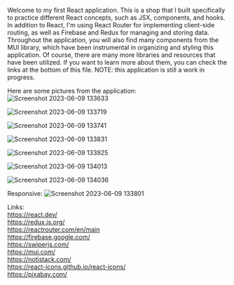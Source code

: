 Welcome to my first React application. This is a shop that I built specifically to practice different React concepts, such as JSX, components, and hooks. In addition to React, I'm using React Router for implementing client-side routing, as well as Firebase and Redux for managing and storing data. Throughout the application, you will also find many components from the MUI library, which have been instrumental in organizing and styling this application. Of course, there are many more libraries and resources that have been utilized. If you want to learn more about them, you can check the links at the bottom of this file.
NOTE: this application is still a work in progress.

Here are some pictures from the application:
![Screenshot 2023-06-09 133633](https://github.com/Dankartes/react-shop-app/assets/111695120/8513f266-4a19-42df-bf3f-3347267eaf1c)

![Screenshot 2023-06-09 133719](https://github.com/Dankartes/react-shop-app/assets/111695120/d63e729a-bd93-46f6-a6b8-d9398b51cead)

![Screenshot 2023-06-09 133741](https://github.com/Dankartes/react-shop-app/assets/111695120/c543af34-6e18-4c95-9627-a1c95a230c82)

![Screenshot 2023-06-09 133831](https://github.com/Dankartes/react-shop-app/assets/111695120/c4791560-84ce-480c-882e-0bb0a80cf1e0)

![Screenshot 2023-06-09 133925](https://github.com/Dankartes/react-shop-app/assets/111695120/ec58bd39-151b-4bc2-aa18-90f74abed928)

![Screenshot 2023-06-09 134013](https://github.com/Dankartes/react-shop-app/assets/111695120/e699f352-65e3-4c5d-a797-a35999a952f2)

![Screenshot 2023-06-09 134036](https://github.com/Dankartes/react-shop-app/assets/111695120/37db5465-fe4d-4154-912d-c50b1d5e0e83)

Responsive:
![Screenshot 2023-06-09 133801](https://github.com/Dankartes/react-shop-app/assets/111695120/b46ec27c-58c8-4f2a-8ef8-04beb7318111)

Links:
<br/>
https://react.dev/
<br/>
https://redux.js.org/
<br/>
https://reactrouter.com/en/main
<br/>
https://firebase.google.com/
<br/>
https://swiperjs.com/
<br/>
https://mui.com/
<br/>
https://notistack.com/
<br/>
https://react-icons.github.io/react-icons/
<br/>
https://pixabay.com/
